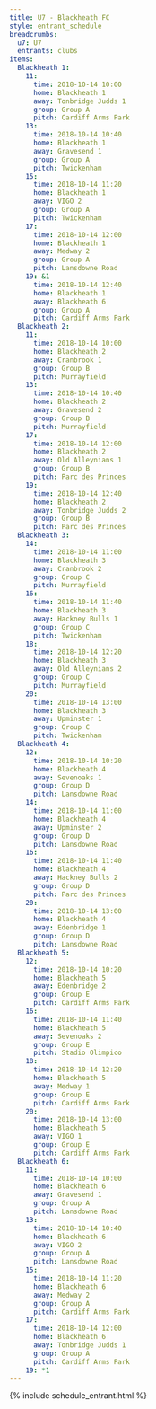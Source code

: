```yaml
---
title: U7 - Blackheath FC
style: entrant_schedule
breadcrumbs:
  u7: U7
  entrants: clubs
items:
  Blackheath 1:
    11:
      time: 2018-10-14 10:00
      home: Blackheath 1
      away: Tonbridge Judds 1
      group: Group A
      pitch: Cardiff Arms Park
    13:
      time: 2018-10-14 10:40
      home: Blackheath 1
      away: Gravesend 1
      group: Group A
      pitch: Twickenham
    15:
      time: 2018-10-14 11:20
      home: Blackheath 1
      away: VIGO 2
      group: Group A
      pitch: Twickenham
    17:
      time: 2018-10-14 12:00
      home: Blackheath 1
      away: Medway 2
      group: Group A
      pitch: Lansdowne Road
    19: &1
      time: 2018-10-14 12:40
      home: Blackheath 1
      away: Blackheath 6
      group: Group A
      pitch: Cardiff Arms Park
  Blackheath 2:
    11:
      time: 2018-10-14 10:00
      home: Blackheath 2
      away: Cranbrook 1
      group: Group B
      pitch: Murrayfield
    13:
      time: 2018-10-14 10:40
      home: Blackheath 2
      away: Gravesend 2
      group: Group B
      pitch: Murrayfield
    17:
      time: 2018-10-14 12:00
      home: Blackheath 2
      away: Old Alleynians 1
      group: Group B
      pitch: Parc des Princes
    19:
      time: 2018-10-14 12:40
      home: Blackheath 2
      away: Tonbridge Judds 2
      group: Group B
      pitch: Parc des Princes
  Blackheath 3:
    14:
      time: 2018-10-14 11:00
      home: Blackheath 3
      away: Cranbrook 2
      group: Group C
      pitch: Murrayfield
    16:
      time: 2018-10-14 11:40
      home: Blackheath 3
      away: Hackney Bulls 1
      group: Group C
      pitch: Twickenham
    18:
      time: 2018-10-14 12:20
      home: Blackheath 3
      away: Old Alleynians 2
      group: Group C
      pitch: Murrayfield
    20:
      time: 2018-10-14 13:00
      home: Blackheath 3
      away: Upminster 1
      group: Group C
      pitch: Twickenham
  Blackheath 4:
    12:
      time: 2018-10-14 10:20
      home: Blackheath 4
      away: Sevenoaks 1
      group: Group D
      pitch: Lansdowne Road
    14:
      time: 2018-10-14 11:00
      home: Blackheath 4
      away: Upminster 2
      group: Group D
      pitch: Lansdowne Road
    16:
      time: 2018-10-14 11:40
      home: Blackheath 4
      away: Hackney Bulls 2
      group: Group D
      pitch: Parc des Princes
    20:
      time: 2018-10-14 13:00
      home: Blackheath 4
      away: Edenbridge 1
      group: Group D
      pitch: Lansdowne Road
  Blackheath 5:
    12:
      time: 2018-10-14 10:20
      home: Blackheath 5
      away: Edenbridge 2
      group: Group E
      pitch: Cardiff Arms Park
    16:
      time: 2018-10-14 11:40
      home: Blackheath 5
      away: Sevenoaks 2
      group: Group E
      pitch: Stadio Olimpico
    18:
      time: 2018-10-14 12:20
      home: Blackheath 5
      away: Medway 1
      group: Group E
      pitch: Cardiff Arms Park
    20:
      time: 2018-10-14 13:00
      home: Blackheath 5
      away: VIGO 1
      group: Group E
      pitch: Cardiff Arms Park
  Blackheath 6:
    11:
      time: 2018-10-14 10:00
      home: Blackheath 6
      away: Gravesend 1
      group: Group A
      pitch: Lansdowne Road
    13:
      time: 2018-10-14 10:40
      home: Blackheath 6
      away: VIGO 2
      group: Group A
      pitch: Lansdowne Road
    15:
      time: 2018-10-14 11:20
      home: Blackheath 6
      away: Medway 2
      group: Group A
      pitch: Cardiff Arms Park
    17:
      time: 2018-10-14 12:00
      home: Blackheath 6
      away: Tonbridge Judds 1
      group: Group A
      pitch: Cardiff Arms Park
    19: *1
---
```


{% include schedule_entrant.html %}
